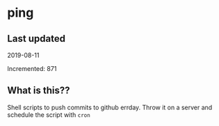 # ping

## Last updated
2019-08-11

Incremented: 871

## What is this??
Shell scripts to push commits to github errday. Throw it on a server and schedule the script with `cron`
